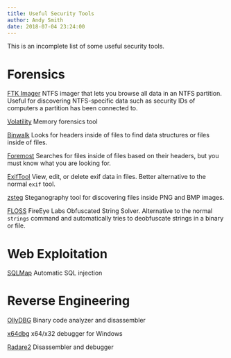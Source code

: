 ```yaml
---
title: Useful Security Tools
author: Andy Smith
date: 2018-07-04 23:24:00
---
```


This is an incomplete list of some useful security tools.

# Forensics
[FTK Imager](https://accessdata.com/product-download)
NTFS imager that lets you browse all data in an NTFS partition. Useful for discovering NTFS-specific data such as security IDs of computers a partition has been connected to.

[Volatility](https://www.volatilityfoundation.org/)
Memory forensics tool

[Binwalk](https://github.com/ReFirmLabs/binwalk)
Looks for headers inside of files to find data structures or files inside of files.

[Foremost](https://tools.kali.org/forensics/foremost)
Searches for files inside of files based on their headers, but you must know what you are looking for.

[ExifTool](https://www.sno.phy.queensu.ca/~phil/exiftool/)
View, edit, or delete exif data in files. Better alternative to the normal `exif` tool.

[zsteg](https://github.com/zed-0xff/zsteg)
Steganography tool for discovering files inside PNG and BMP images.

[FLOSS](https://github.com/fireeye/flare-floss)
FireEye Labs Obfuscated String Solver. Alternative to the normal `strings` command and automatically tries to deobfuscate strings in a binary or file.

# Web Exploitation
[SQLMap](http://sqlmap.org/)
Automatic SQL injection

# Reverse Engineering
[OllyDBG](http://www.ollydbg.de/)
Binary code analyzer and disassembler

[x64dbg](https://x64dbg.com/)
x64/x32 debugger for Windows

[Radare2](http://www.radare.org/r/)
Disassembler and debugger